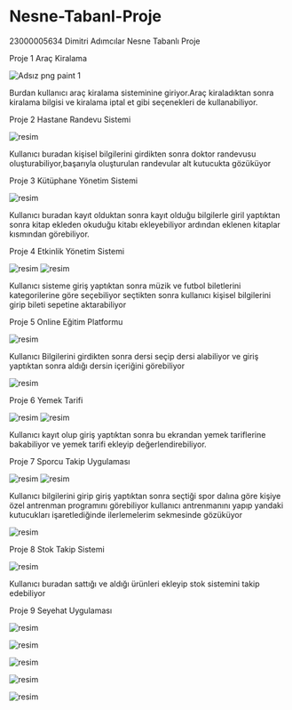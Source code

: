 # Nesne-Tabanl-Proje
23000005634 Dimitri Adımcılar Nesne Tabanlı Proje

Proje 1 Araç Kiralama 


![Adsız png paint 1](https://github.com/dimitriadmclr/Nesne-Tabanl-Proje/assets/73696340/aeef2774-be5e-40a7-b201-78292dfeeb15)

Burdan kullanıcı araç kiralama sisteminine giriyor.Araç kiraladıktan sonra kiralama bilgisi ve kiralama iptal et gibi seçenekleri de kullanabiliyor.

Proje 2  Hastane Randevu Sistemi



![resim](https://github.com/dimitriadmclr/Nesne-Tabanl-Proje/assets/73696340/2fa0aa33-3198-4d66-828f-ce5e0041c761)



Kullanıcı buradan kişisel bilgilerini girdikten sonra doktor randevusu oluşturabiliyor,başarıyla oluşturulan randevular alt kutucukta gözüküyor

Proje 3 Kütüphane Yönetim Sistemi



![resim](https://github.com/dimitriadmclr/Nesne-Tabanl-Proje/assets/73696340/3ac39f0a-8679-40e8-aac8-7254908435e6)


Kullanıcı buradan kayıt olduktan sonra kayıt olduğu bilgilerle giril yaptıktan sonra kitap ekleden okuduğu kitabı ekleyebiliyor ardından eklenen kitaplar kısmından görebiliyor.

Proje 4 Etkinlik Yönetim Sistemi



![resim](https://github.com/dimitriadmclr/Nesne-Tabanl-Proje/assets/73696340/e4f54fb5-c50c-4481-858b-c3a136b37ea9)
![resim](https://github.com/dimitriadmclr/Nesne-Tabanl-Proje/assets/73696340/bab18e5f-4460-48b6-b062-ef7e2f497a71)


Kullanıcı sisteme giriş yaptıktan sonra müzik ve futbol biletlerini kategorilerine göre seçebiliyor seçtikten sonra kullanıcı kişisel bilgilerini girip bileti sepetine aktarabiliyor

Proje 5 Online Eğitim Platformu 


![resim](https://github.com/dimitriadmclr/Nesne-Tabanl-Proje/assets/73696340/1fd163b7-5b59-467c-9dec-d173dabc86e1)



Kullanıcı Bilgilerini girdikten sonra dersi seçip dersi alabiliyor ve giriş yaptıktan sonra aldığı dersin içeriğini görebiliyor



![resim](https://github.com/dimitriadmclr/Nesne-Tabanl-Proje/assets/73696340/67b933b8-f9f5-4fe1-8372-159271b5ba7d)



Proje 6 Yemek Tarifi 


![resim](https://github.com/dimitriadmclr/Nesne-Tabanl-Proje/assets/73696340/8fa2f94b-5881-490f-b19a-46e800e452e4)
![resim](https://github.com/dimitriadmclr/Nesne-Tabanl-Proje/assets/73696340/a26724e9-18ac-4c70-b915-9a8d43a6de19)



Kullanıcı kayıt olup giriş yaptıktan sonra bu ekrandan yemek tariflerine bakabiliyor ve yemek tarifi ekleyip değerlendirebiliyor.



Proje 7 Sporcu Takip Uygulaması



![resim](https://github.com/dimitriadmclr/Nesne-Tabanl-Proje/assets/73696340/a77f4d9a-7347-43c1-a70b-71a6798b8b3c)
![resim](https://github.com/dimitriadmclr/Nesne-Tabanl-Proje/assets/73696340/17b736f4-6ce2-4c55-9563-cb3cc9f2b383)


Kullanıcı bilgilerini girip giriş yaptıktan sonra seçtiği spor dalına göre kişiye özel antrenman programını görebiliyor kullanıcı antrenmanını yapıp yandaki kutucukları işaretlediğinde ilerlemelerim sekmesinde gözüküyor


![resim](https://github.com/dimitriadmclr/Nesne-Tabanl-Proje/assets/73696340/6772e731-44b1-48c6-9ed4-793dee7c52c5)



Proje 8 Stok Takip Sistemi


![resim](https://github.com/dimitriadmclr/Nesne-Tabanl-Proje/assets/73696340/1962fb10-130a-4f65-ad13-4e0bc9aabd10)


Kullanıcı buradan sattığı ve aldığı ürünleri ekleyip stok sistemini takip edebiliyor 


Proje 9 Seyehat Uygulaması


![resim](https://github.com/dimitriadmclr/Nesne-Tabanl-Proje/assets/73696340/439bd159-6355-4639-8fab-04ea66a85575)

![resim](https://github.com/dimitriadmclr/Nesne-Tabanl-Proje/assets/73696340/508dad89-9d0a-4d8f-bd1c-e36e2e969403)

![resim](https://github.com/dimitriadmclr/Nesne-Tabanl-Proje/assets/73696340/f7b4d7a1-643b-42c8-8f1b-0daeccd1e575)

![resim](https://github.com/dimitriadmclr/Nesne-Tabanl-Proje/assets/73696340/c6ff675c-5ae9-4b4a-b8c3-07c44596f9ae)

![resim](https://github.com/dimitriadmclr/Nesne-Tabanl-Proje/assets/73696340/bb6ee784-c25c-4772-bae1-17c794b50665)


